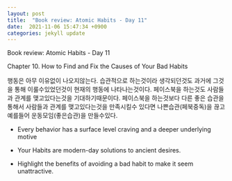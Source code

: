 ```yaml
---
layout: post
title:  "Book review: Atomic Habits - Day 11"
date:  2021-11-06 15:47:34 +0900 
categories: jekyll update
---
```


Book review: Atomic Habits - Day 11

Chapter 10. How to Find and Fix the Causes of Your Bad Habits

행동은 아무 이유없이 나오지않는다. 습관적으로 하는것이라 생각되던것도 과거에 그것을 통해 이룰수있었던것이 현재의 행동에 나타나는것이다. 페이스북을 하는것도 사람들과 관계를 맺고있다는것을 기대하기때문이다. 페이스북을 하는것보다 다른 좋은 습관을 통해서 사람들과 관계를 맺고있다는것을 만족시킬수 있다면 나쁜습관(페북중독)을 끊고 예를들어 운동모임(좋은습관)을 만들수있다.

* Every behavior has a surface level craving and a deeper underlying motive

* Your Habits are modern-day solutions to ancient desires.

* Highlight the benefits of avoiding a bad habit to make it seem unattractive.
